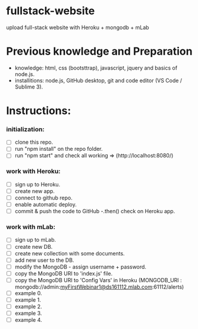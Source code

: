 # fullstack-website
upload full-stack website with Heroku + mongodb + mLab

# Previous knowledge and Preparation
 * knowledge: html, css (bootsttrap), javascript, jquery and basics of node.js.
 * installitions: node.js, GitHub desktop, git and code editor (VS Code / Sublime 3).

# Instructions:
### initialization:
- [ ] clone this repo.
- [ ] run "npm install" on the repo folder.
- [ ] run "npm start" and check all working => (http://localhost:8080/)
  
### work with Heroku:
- [ ] sign up to Heroku.
- [ ] create new app.
- [ ] connect to github repo.
- [ ] enable automatic deploy.
- [ ] commit & push the code to GitHub -.then() check on Heroku app.

### work with mLab:
- [ ] sign up to mLab.
- [ ] create new DB.
- [ ] create new collection with some documents.
- [ ] add new user to the DB.
- [ ] modify the MongoDB - assign username + password.
- [ ] copy the MongoDB URI to 'index.js' file.
- [ ] copy the MongoDB URI to 'Config Vars' in Heroku (MONGODB_URI : mongodb://admin:myFirstWebinar1@ds161112.mlab.com:61112/alerts)
- [ ] example 0.
- [ ] example 1.
- [ ] example 2.
- [ ] example 3.
- [ ] example 4.
